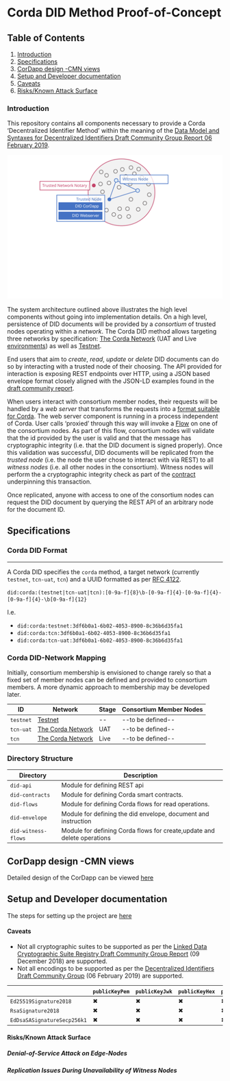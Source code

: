Corda DID Method Proof-of-Concept
=================================
## Table of Contents
1. [Introduction](#introduction)
2. [Specifications](#specifications) 
3. [CorDapp design -CMN views](#cmn)
4. [Setup and Developer documentation](#setup)
5. [Caveats](#caveats)
6. [Risks/Known Attack Surface](#risks)

<a name="introduction"></a>
### Introduction
This repository contains all components necessary to provide a Corda ‘Decentralized Identifier Method’ within the meaning of the [Data Model and Syntaxes for Decentralized Identifiers Draft Community Group Report 06 February 2019](https://w3c-ccg.github.io/did-spec).

![Corda DID System Architecture](architecture.svg)

The system architecture outlined above illustrates the high level components without going into implementation details.
On a high level, persistence of DID documents will be provided by a _consortium_ of trusted nodes operating within a _network_.
The Corda DID method allows targeting three networks by specification: [The Corda Network](https://corda.network/) (UAT and Live [environments](https://corda.network/policy/environments.html)) as well as [Testnet](https://docs.corda.net/head/corda-testnet-intro.html).

End users that aim to _create_, _read_, _update_ or _delete_ DID documents can do so by interacting with a trusted node of their choosing.
The API provided for interaction is exposing REST endpoints over HTTP, using a JSON based envelope format closely aligned with the JSON-LD examples found in the [draft community report](https://w3c-ccg.github.io/did-spec/#dfn-did-document).

When users interact with consortium member nodes, their requests will be handled by a _web server_ that transforms the requests into a [format suitable for Corda](https://docs.corda.net/clientrpc.html).
The web server component is running in a process independent of Corda.
User calls ‘proxied’ through this way will invoke a [Flow](https://docs.corda.net/key-concepts-flows.html) on one of the consortium nodes.
As part of this flow, consortium nodes will validate that the id provided by the user is valid and that the message has cryptographic integrity (i.e. that the DID document is signed properly).
Once this validation was successful, DID documents will be replicated from the _trusted node_ (i.e. the node the user chose to interact with via REST) to all _witness nodes_ (i.e. all other nodes in the consortium).
Witness nodes will perform the a cryptographic integrity check as part of the [contract](https://docs.corda.net/key-concepts-contracts.html) underpinning this transaction.

Once replicated, anyone with access to one of the consortium nodes can request the DID document by querying the REST API of an arbitrary node for the document ID.

<a name="specifications"></a>
## Specifications
### Corda DID Format
----------------

A Corda DID specifies the `corda` method, a target network (currently `testnet`, `tcn-uat`, `tcn`) and a UUID formatted as per [RFC 4122](https://tools.ietf.org/html/rfc4122#section-3).

```regexp
did:corda:(testnet|tcn-uat|tcn):[0-9a-f]{8}\b-[0-9a-f]{4}-[0-9a-f]{4}-[0-9a-f]{4}-\b[0-9a-f]{12}
```

I.e.

 - `did:corda:testnet:3df6b0a1-6b02-4053-8900-8c36b6d35fa1`
 - `did:corda:tcn:3df6b0a1-6b02-4053-8900-8c36b6d35fa1`
 - `did:corda:tcn-uat:3df6b0a1-6b02-4053-8900-8c36b6d35fa1`

### Corda DID-Network Mapping

Initially, consortium membership is envisioned to change rarely so that a fixed set of member nodes can be defined and provided to consortium members.
A more dynamic approach to membership may be developed later.

| ID        | Network                                                         | Stage | Consortium Member Nodes |
|-----------|-----------------------------------------------------------------|-------|-------------------------|
| `testnet` | [Testnet](https://docs.corda.net/head/corda-testnet-intro.html) | --    | --to be defined--       |
| `tcn-uat` | [The Corda Network](https://corda.network/)                     | UAT   | --to be defined--       |
| `tcn`     | [The Corda Network](https://corda.network/)                     | Live  | --to be defined--       |



### Directory Structure
| Directory | Description                                                     |
|-----------|-----------------------------------------------------------------|
| `did-api` | Module for defining REST api                         |
| `did-contracts` |  Module for defining Corda smart contracts.                   |
| `did-flows`     | Module for defining Corda flows for read operations.               |
| `did-envelope` | Module for defining the did envelope, document and instruction|
| `did-witness-flows` | Module for defining Corda flows for create,update and delete operations|

<a name="cmn"></a>
## CorDapp design -CMN views
Detailed design of the CorDapp can be viewed [here](/cmn_diagram.md)
<a name="setup"></a>
## Setup and Developer documentation
The steps for setting up the project are [here](/installation_setup.md)
<a name="caveats"></a>
#### Caveats

 - Not all cryptographic suites to be supported as per the [Linked Data Cryptographic Suite Registry Draft Community Group Report](https://w3c-ccg.github.io/ld-cryptosuite-registry) (09 December 2018) are supported.
 - Not all encodings to be supported as per the [Decentralized Identifiers Draft Community Group](https://w3c-ccg.github.io/did-spec/#public-keys) (06 February 2019) are supported.

|                             	| `publicKeyPem` 	| `publicKeyJwk` 	| `publicKeyHex` 	| `publicKeyBase64` 	| `publicKeyBase58` 	| `publicKeyMultibase` 	|
|-----------------------------	|----------------	|----------------	|----------------	|-------------------	|-------------------	|----------------------	|
| `Ed25519Signature2018`      	|        ✖       	|        ✖       	|        ✖       	|         ✖         	|         ✔         	|           ✖          	|
| `RsaSignature2018`          	|        ✖       	|        ✖       	|        ✖       	|         ✖         	|         ✖         	|           ✖          	|
| `EdDsaSASignatureSecp256k1` 	|        ✖       	|        ✖       	|        ✖       	|         ✖         	|         ✖         	|           ✖          	|

<a name="risks"></a>
#### Risks/Known Attack Surface

##### Denial-of-Service Attack on Edge-Nodes

##### Replication Issues During Unavailability of Witness Nodes


